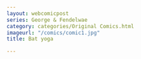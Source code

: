 ```yaml
---
layout: webcomicpost
series: George & Fendelwae
category: categories/Original Comics.html
imageurl: "/comics/comic1.jpg"
title: Bat yoga

---
```

